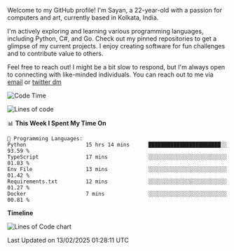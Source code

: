 Welcome to my GitHub profile! I'm Sayan, a 22-year-old with a passion for computers and art, currently based in Kolkata, India.

I'm actively exploring and learning various programming languages, including Python, C#, and Go. Check out my pinned repositories to get a glimpse of my current projects. I enjoy creating software for fun challenges and to contribute value to others.

Feel free to reach out! I might be a bit slow to respond, but I'm always open to connecting with like-minded individuals. You can reach out to me via [email](mailto:me@sayanbiswas.in) or [twitter dm](https://twitter.com/TheDankDel)

<!--START_SECTION:waka-->
![Code Time](http://img.shields.io/badge/Code%20Time-2%2C081%20hrs%2014%20mins-blue)

![Lines of code](https://img.shields.io/badge/From%20Hello%20World%20I%27ve%20Written-6.8%20million%20lines%20of%20code-blue)

📊 **This Week I Spent My Time On** 

```text
💬 Programming Languages: 
Python                   15 hrs 14 mins      ███████████████████████░░   93.59 % 
TypeScript               17 mins             ░░░░░░░░░░░░░░░░░░░░░░░░░   01.83 % 
Env File                 13 mins             ░░░░░░░░░░░░░░░░░░░░░░░░░   01.42 % 
Requirements.txt         12 mins             ░░░░░░░░░░░░░░░░░░░░░░░░░   01.27 % 
Docker                   7 mins              ░░░░░░░░░░░░░░░░░░░░░░░░░   00.81 % 
```

**Timeline**

![Lines of Code chart](https://raw.githubusercontent.com/Dank-del/Dank-del/main/assets/bar_graph.png)


 Last Updated on 13/02/2025 01:28:11 UTC
<!--END_SECTION:waka-->
